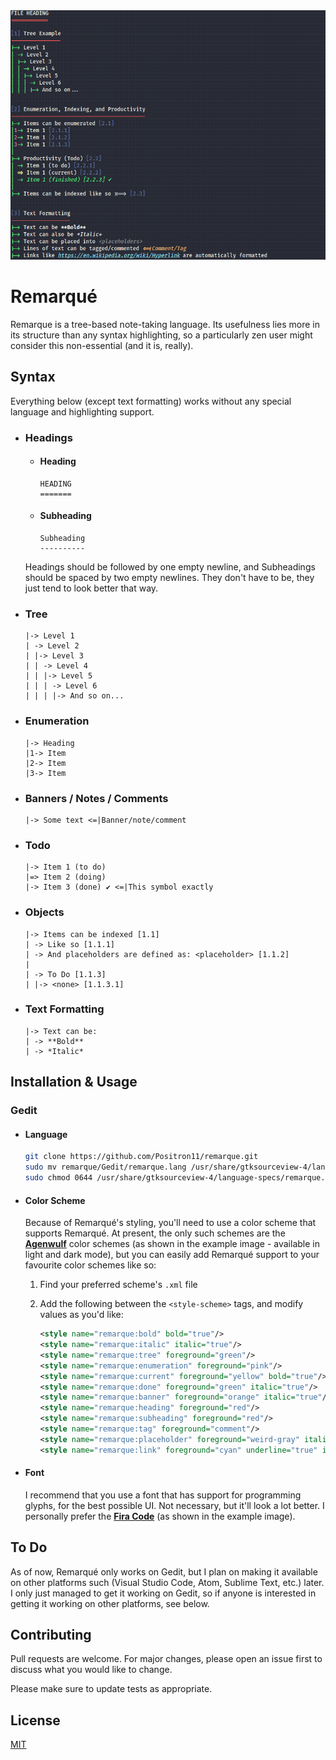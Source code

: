 <img src="example.png">



# Remarqué

Remarque is a tree-based note-taking language. Its usefulness lies more in its structure than any syntax highlighting, so a particularly zen user might consider this non-essential (and it is, really). 



## Syntax

Everything below (except text formatting) works without any special language and highlighting support.

* ### Headings

    * #### Heading
        
        ```
        HEADING
        =======
        ```

    * #### Subheading
        
        ```
        Subheading
        ----------
        ```
	
	Headings should be followed by one empty newline, and Subheadings should be spaced by two empty newlines. They don't have to be, they just tend to look better that way.
	
* ### Tree

    ```
    |-> Level 1
    | -> Level 2
    | |-> Level 3
    | | -> Level 4
    | | |-> Level 5
    | | | -> Level 6
    | | | |-> And so on...
    ```
* ### Enumeration

    ```
    |-> Heading
    |1-> Item
    |2-> Item
    |3-> Item
    ```

* ### Banners / Notes / Comments

    ```
    |-> Some text <=|Banner/note/comment
    ```

* ### Todo

    ```
    |-> Item 1 (to do)
    |=> Item 2 (doing)
    |-> Item 3 (done) ✔ <=|This symbol exactly
    ```

* ### Objects
        
    ```
    |-> Items can be indexed [1.1]
    | -> Like so [1.1.1]
    | -> And placeholders are defined as: <placeholder> [1.1.2]
    |
    | -> To Do [1.1.3]
    | |-> <none> [1.1.3.1]
    ```

* ### Text Formatting

    ```
    |-> Text can be:
    | -> **Bold**
    | -> *Italic*
    ```


## Installation & Usage

### Gedit

* #### Language

    ```bash
    git clone https://github.com/Positron11/remarque.git
    sudo mv remarque/Gedit/remarque.lang /usr/share/gtksourceview-4/language-specs/
    sudo chmod 0644 /usr/share/gtksourceview-4/language-specs/remarque.lang
    ```

* #### Color Scheme

    Because of Remarqué's styling, you'll need to use a color scheme that supports Remarqué. At present, the only such schemes are the **[Agenwulf](https://github.com/Positron11/agenwulf-color-scheme)** color schemes (as shown in the example image - available in light and dark mode), but you can easily add Remarqué support to your favourite color schemes like so:

    1. Find your preferred scheme's `.xml` file
    2. Add the following between the `<style-scheme>` tags, and modify values as you'd like:

        ```xml
        <style name="remarque:bold" bold="true"/>
		<style name="remarque:italic" italic="true"/>
		<style name="remarque:tree" foreground="green"/>
		<style name="remarque:enumeration" foreground="pink"/>
		<style name="remarque:current" foreground="yellow" bold="true"/>
		<style name="remarque:done" foreground="green" italic="true"/>
		<style name="remarque:banner" foreground="orange" italic="true"/>
		<style name="remarque:heading" foreground="red"/>
		<style name="remarque:subheading" foreground="red"/>
		<style name="remarque:tag" foreground="comment"/>
		<style name="remarque:placeholder" foreground="weird-gray" italic="true"/>
		<style name="remarque:link" foreground="cyan" underline="true" italic="true"/>
        ```

* #### Font
    
    I recommend that you use a font that has support for programming glyphs, for the best possible UI. Not necessary, but it'll look a lot better. I personally prefer the **[Fira Code](https://github.com/tonsky/FiraCode)** (as shown in the example image).



## To Do

As of now, Remarqué only works on Gedit, but I plan on making it available on other platforms such (Visual Studio Code, Atom, Sublime Text, etc.) later. I only just managed to get it working on Gedit, so if anyone is interested in getting it working on other platforms, see below.



## Contributing
Pull requests are welcome. For major changes, please open an issue first to discuss what you would like to change.

Please make sure to update tests as appropriate.



## License
[MIT](https://choosealicense.com/licenses/mit/)
